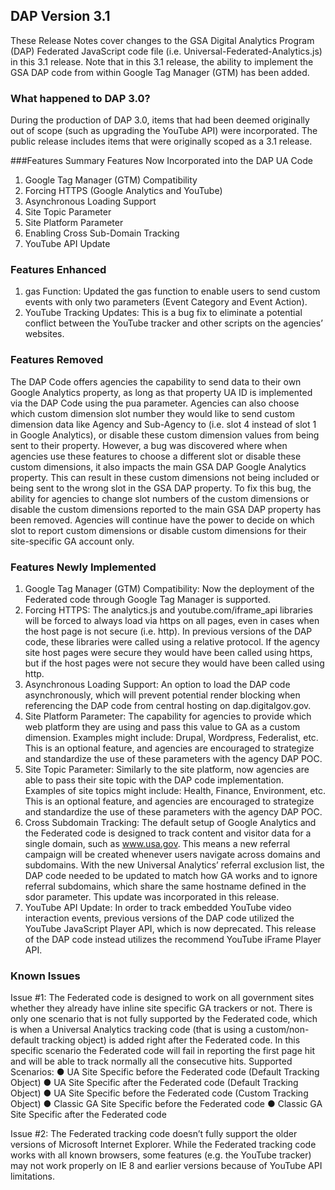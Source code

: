 ## DAP Version 3.1

These Release Notes cover changes to the GSA Digital Analytics Program (DAP) Federated JavaScript code file (i.e. Universal-Federated-Analytics.js) in this 3.1 release.
Note that in this 3.1 release, the ability to implement the GSA DAP code from within Google Tag Manager (GTM) has been added.

### What happened to DAP 3.0?
During the production of DAP 3.0, items that had been deemed originally out of
scope (such as upgrading the YouTube API) were incorporated. The public release
includes items that were originally scoped as a 3.1 release.

###Features Summary
Features Now Incorporated into the DAP UA Code
1. Google Tag Manager (GTM) Compatibility
2. Forcing HTTPS (Google Analytics and YouTube)
3. Asynchronous Loading Support
4. Site Topic Parameter
5. Site Platform Parameter
6. Enabling Cross Sub-Domain Tracking
7. YouTube API Update

### Features Enhanced
1. gas Function: Updated the gas function to enable users to send custom
events with only two parameters (Event Category and Event Action).
2. YouTube Tracking Updates: This is a bug fix to eliminate a potential conflict
between the YouTube tracker and other scripts on the agencies’ websites.

### Features Removed
The DAP Code offers agencies the capability to send data to their own Google
Analytics property, as long as that property UA ID is implemented via the DAP
Code using the pua parameter. Agencies can also choose which custom
dimension slot number they would like to send custom dimension data like
Agency and Sub-Agency to (i.e. slot 4 instead of slot 1 in Google Analytics), or
disable these custom dimension values from being sent to their property.
However, a bug was discovered where when agencies use these features to
choose a different slot or disable these custom dimensions, it also impacts the
main GSA DAP Google Analytics property. This can result in these custom
dimensions not being included or being sent to the wrong slot in the GSA DAP
property. To fix this bug, the ability for agencies to change slot numbers of the
custom dimensions or disable the custom dimensions reported to the main GSA
DAP property has been removed. Agencies will continue have the power to
decide on which slot to report custom dimensions or disable custom
dimensions for their site-specific GA account only.

### Features Newly Implemented
1. Google Tag Manager (GTM) Compatibility​: Now the deployment of the
Federated code through Google Tag Manager is supported.
2. Forcing HTTPS​: The analytics.js and youtube.com/iframe_api libraries will be
forced to always load via https on all pages, even in cases when the host
page is not secure (i.e. http). In previous versions of the DAP code, these
libraries were called using a relative protocol. If the agency site host pages
were secure they would have been called using https, but if the host pages
were not secure they would have been called using http.
3. Asynchronous Loading Support​: An option to load the DAP code
asynchronously, which will prevent potential render blocking when
referencing the DAP code from central hosting on dap.digitalgov.gov.
4. Site Platform Parameter​: The capability for agencies to provide which web
platform they are using and pass this value to GA as a custom dimension.
Examples might include: Drupal, Wordpress, Federalist, etc. This is an
optional feature, and agencies are encouraged to strategize and standardize
the use of these parameters with the agency DAP POC.
5. Site Topic Parameter​: Similarly to the site platform, now agencies are able
to pass their site topic with the DAP code implementation. Examples of site
topics might include: Health, Finance, Environment, etc. This is an optional
feature, and agencies are encouraged to strategize and standardize the use
of these parameters with the agency DAP POC.
6. Cross Subdomain Tracking​: The default setup of Google Analytics and the
Federated code is designed to track content and visitor data for a single
domain, such as www.usa.gov. This means a new referral campaign will be
created whenever users navigate across domains and subdomains.
With the new Universal Analytics’ referral exclusion list, the DAP code needed
to be updated to match how GA works and to ignore referral subdomains,
which share the same hostname defined in the sdor parameter. This update
was incorporated in this release.
7. YouTube API Update​: In order to track embedded YouTube video
interaction events, previous versions of the DAP code utilized the YouTube
JavaScript Player API, which is now deprecated. This release of the DAP code
instead utilizes the recommend YouTube iFrame Player API.

### Known Issues
Issue #1​: The Federated code is designed to work on all government sites whether
they already have inline site specific GA trackers or not. There is only one scenario
that is not fully supported by the Federated code, which is when a Universal
Analytics tracking code (that is using a custom/non-default tracking object) is added
right after the Federated code. In this specific scenario the Federated code will fail
in reporting the first page hit and will be able to track normally all the consecutive
hits.
Supported Scenarios:
● UA Site Specific before the Federated code (Default Tracking Object)
● UA Site Specific after the Federated code (Default Tracking Object)
● UA Site Specific before the Federated code (Custom Tracking Object)
● Classic GA Site Specific before the Federated code
● Classic GA Site Specific after the Federated code

Issue #2​: The Federated tracking code doesn’t fully support the older versions of
Microsoft Internet Explorer. While the Federated tracking code works with all
known browsers, some features (e.g. the YouTube tracker) may not work properly
on IE 8 and earlier versions because of YouTube API limitations.
